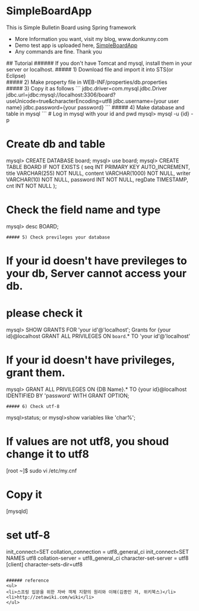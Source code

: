 # SimpleBoardApp
This is Simple Bulletin Board using Spring framework
<ul>
<li>More Information you want, visit my blog, www.donkunny.com</li>
<li>Demo test app is uploaded here, <a href="http://www.donkunny.com:8080/SimpleBoardApp/list">SimpleBoardApp</a></li>
<li>Any commands are fine. Thank you</li>
</ul>
## Tutorial
###### If you don't have Tomcat and mysql, install them in your server or localhost.
##### 1) Download file and import it into STS(or Eclipse)<br>
##### 2) Make property file in WEB-INF/properties/db.properties<br>
##### 3) Copy it as follows
```
jdbc.driver=com.mysql.jdbc.Driver
jdbc.url=jdbc:mysql://localhost:3306/board?useUnicode=true&characterEncoding=utf8
jdbc.username={your user name}
jdbc.password={your password}
```
##### 4) Make database and table in mysql
```
# Log in mysql with your id and pwd
mysql> mysql -u {id} -p

# Create db and table
mysql> CREATE DATABASE board;
mysql> use board;
mysql> CREATE TABLE BOARD IF NOT EXISTS (
            seq INT PRIMARY KEY AUTO_INCREMENT,
            title VARCHAR(255) NOT NULL,
            content VARCHAR(1000) NOT NULL,
            writer VARCHAR(10) NOT NULL,
            password INT NOT NULL,
            regDate TIMESTAMP,
            cnt INT NOT NULL );
 
# Check the field name and type
mysql> desc BOARD;
```
##### 5) Check previleges your database
```
# If your id doesn't have previleges to your db, Server cannot access your db.
# please check it
mysql> SHOW GRANTS FOR 'your id'@'localhost';
Grants for {your id}@localhost
GRANT ALL PRIVILEGES ON `board`.* TO 'your id'@'localhost'

# If your id doesn't have privileges, grant them.
mysql> GRANT ALL PRIVILEGES ON {DB Name}.* TO {your id}@localhost IDENTIFIED BY 'password' WITH GRANT OPTION;
```
##### 6) Check utf-8
```
mysql>status;
or
mysql>show variables like 'char%';

# If values are not utf8, you shoud change it to utf8
[root ~]$ sudo vi /etc/my.cnf

# Copy it
[mysqld]
# set utf-8
init_connect=SET collation_connection = utf8_general_ci
init_connect=SET NAMES utf8
collation-server = utf8_general_ci
character-set-server = utf8
[client]
character-sets-dir=utf8
```

###### reference
<ul>
<li>스프링 입문을 위한 자바 객체 지향의 원리와 이해(김종민 저, 위키북스)</li>
<li>http://zetawiki.com/wiki</li>
</ul>
